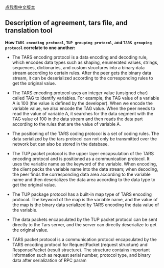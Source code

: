 [点我看中文版本](README.md)

## Description of agreement, tars file, and translation tool

**How `TARS encoding protocol`, `TUP grouping protocol`, and `TARS grouping protocol` correlate to one another:**

- The TARS encoding protocol is a data encoding and decoding rule, which encodes data types such as shaping, enumerated values, strings, sequences, dictionaries, and custom structures into a binary data stream according to certain rules. After the peer gets the binary data stream, it can be deserialized according to the corresponding rules to get the original value.

- The TARS encoding protocol uses an integer value (unsigned char) called TAG to identify variables. For example, the TAG value of a variable A is 100 (the value is defined by the developer). When we encode the variable value, we also encode the TAG value. When the peer needs to read the value of variable A, it searches for the data segment with the TAG value of 100 in the data stream and then reads the data part according to the rules that are the value of variable A.

- The positioning of the TARS coding protocol is a set of coding rules. The data serialized by the tars protocol can not only be transmitted over the network but can also be stored in the database.

- The TUP packet protocol is the upper layer encapsulation of the TARS encoding protocol and is positioned as a communication protocol. It uses the variable name as the keyword of the variable. When encoding, the client packs the variable name into the data stream; when decoding, the peer finds the corresponding data area according to the variable name and then deserializes the data area according to the data type to get the original value.

- The TUP package protocol has a built-in map type of TARS encoding protocol. The keyword of the map is the variable name, and the value of the map is the binary data serialized by TARS encoding the data value of the variable.

- The data packets encapsulated by the TUP packet protocol can be sent directly to the Tars server, and the server can directly deserialize to get the original value.

- TARS packet protocol is a communication protocol encapsulated by the TARS encoding protocol for RequestPacket (request structure) and ResponsePacket (result structure). The structure contains important information such as request serial number, protocol type, and binary data after serialization of RPC param

